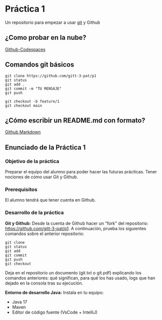 # Práctica 1

Un repositorio para empezar a usar [git](https://git-scm.com/) y Github

## ¿Como probar en la nube?

[Github-Codespaces](https://github.com/features/codespaces)

## Comandos git básicos

```
git clone https://github.com/gitt-3-pat/p1
git status
git add .
git commit -m "TU MENSAJE"
git push

git checkout -b feature/1
git checkout main
```

## ¿Cómo escribir un README.md con formato?

[Github Markdown](https://docs.github.com/es/get-started/writing-on-github/getting-started-with-writing-and-formatting-on-github/basic-writing-and-formatting-syntax)

## Enunciado de la Práctica 1

### Objetivo de la práctica

Preparar el equipo del alumno para poder hacer las futuras prácticas.
Tener nociones de cómo usar Git y Github.

### Prerequisitos

El alumno tendrá que tener cuenta en Github.

### Desarrollo de la práctica

**Git y Github:**
Desde la cuenta de Github hacer un "fork" del repositorio: https://github.com/gitt-3-pat/p1. A continuación, prueba los siguientes comandos sobre el anterior repositorio:

```
git clone
git status
git add
git commit
git push
git checkout
```
Deja en el repositorio un documento (git.txt o git.pdf) explicando los comandos anteriores: qué significan, para qué los has usado, logs que han dejado en la consola tras su ejecución.

**Entorno de desarrollo Java:**
Instala en tu equipo:
  - Java 17
  - Maven
  - Editor de código fuente (VsCode + IntelliJ)
